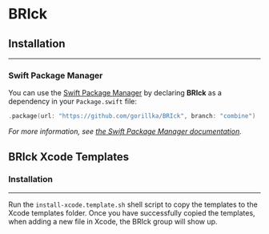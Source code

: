 # BRIck

## Installation
---

### Swift Package Manager

You can use the [Swift Package Manager](https://github.com/apple/swift-package-manager) by declaring **BRIck** as a dependency in your `Package.swift` file:

```swift
.package(url: "https://github.com/gorillka/BRIck", branch: "combine")
```

*For more information, see [the Swift Package Manager documentation](https://github.com/apple/swift-package-manager/tree/master/Documentation).*


## BRIck Xcode Templates

### Installation
---

Run the `install-xcode.template.sh` shell script to copy the templates to the Xcode templates folder. Once you have successfully copied the templates, when adding a new file in Xcode, the BRIck group will show up.
